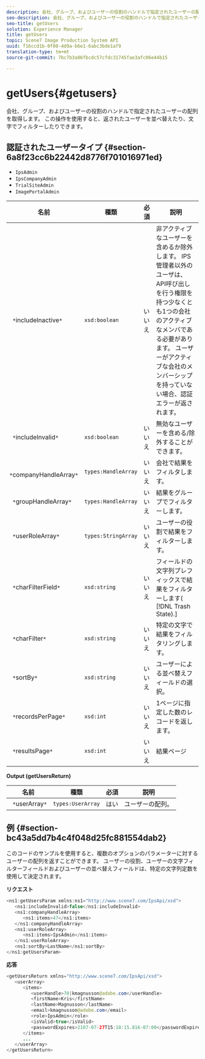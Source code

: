 ```yaml
---
description: 会社、グループ、およびユーザーの役割のハンドルで指定されたユーザーの配列を取得します。 この操作を使用すると、返されたユーザーを並べ替えたり、文字でフィルターしたりできます。
seo-description: 会社、グループ、およびユーザーの役割のハンドルで指定されたユーザーの配列を取得します。 この操作を使用すると、返されたユーザーを並べ替えたり、文字でフィルターしたりできます。
seo-title: getUsers
solution: Experience Manager
title: getUsers
topic: Scene7 Image Production System API
uuid: f16ccd1b-0f00-4d9a-b6e1-6abc3bde1af9
translation-type: tm+mt
source-git-commit: 7bc7b3a86fbcdc57cfdc31745fae3afc06e44b15

---
```



# getUsers{#getusers}

会社、グループ、およびユーザーの役割のハンドルで指定されたユーザーの配列を取得します。 この操作を使用すると、返されたユーザーを並べ替えたり、文字でフィルターしたりできます。

## 認証されたユーザータイプ {#section-6a8f23cc6b22442d8776f701016971ed}

* `IpsAdmin`
* `IpsCompanyAdmin`
* `TrialSiteAdmin`
* `ImagePortalAdmin`


| 名前 | 種類 | 必須 | 説明 |
|---|---|---|---|
| ` *`includeInactive`*` | `xsd:boolean` | いいえ | 非アクティブなユーザーを含めるか除外します。 IPS管理者以外のユーザは、API呼び出しを行う権限を持つ少なくとも1つの会社のアクティブなメンバである必要があります。 ユーザーがアクティブな会社のメンバーシップを持っていない場合、認証エラーが返されます。 |
| ` *`includeInvalid`*` | `xsd:boolean` | いいえ | 無効なユーザーを含める/除外することができます。 |
| ` *`companyHandleArray`*` | `types:HandleArray` | いいえ | 会社で結果をフィルタします。 |
| ` *`groupHandleArray`*` | `types:HandleArray` | いいえ | 結果をグループでフィルターします。 |
| ` *`userRoleArray`*` | `types:StringArray` | いいえ | ユーザーの役割で結果をフィルターします。 |
| ` *`charFilterField`*` | `xsd:string` | いいえ | フィールドの文字列プレフィックスで結果をフィルターします( [!DNL Trash State).] |
| ` *`charFilter`*` | `xsd:string` | いいえ | 特定の文字で結果をフィルタリングします。 |
| ` *`sortBy`*` | `xsd:string` | いいえ | ユーザーによる並べ替えフィールドの選択。 |
| ` *`recordsPerPage`*` | `xsd:int` | いいえ | 1ページに指定した数のレコードを返します。 |
| ` *`resultsPage`*` | `xsd:int` | いいえ | 結果ページ |

**Output (getUsersReturn)**

| 名前 | 種類 | 必須 | 説明 |
|---|---|---|---|
| ` *`userArray`*` | `types:UserArray` | はい | ユーザーの配列。 |

## 例 {#section-bc43a5dd7b4c4f048d25fc881554dab2}

このコードのサンプルを使用すると、複数のオプションのパラメーターに対するユーザーの配列を返すことができます。 ユーザーの役割、ユーザーの文字フィルターフィールドおよびユーザーの並べ替えフィールドは、特定の文字列定数を使用して決定されます。

**リクエスト**

```java
<ns1:getUsersParam xmlns:ns1="http://www.scene7.com/IpsApi/xsd">
   <ns1:includeInvalid>false</ns1:includeInvalid>
   <ns1:companyHandleArray>
      <ns1:items>47</ns1:items>
   </ns1:companyHandleArray>
   <ns1:userRoleArray>
      <ns1:items>IpsAdmin</ns1:items>
   </ns1:userRoleArray>
   <ns1:sortBy>LastName</ns1:sortBy>
</ns1:getUsersParam>
```

**応答**

```java
<getUsersReturn xmlns="http://www.scene7.com/IpsApi/xsd">
   <userArray>
      <items>
         <userHandle>70|kmagnusson@adobe.com</userHandle>
         <firstName>Kris</firstName>
         <lastName>Magnusson</lastName>
         <email>kmagnusson@adobe.com</email>
         <role>IpsAdmin</role>
         <isValid>true</isValid>
         <passwordExpires>2107-07-27T15:18:15.816-07:00</passwordExpires>
      </items>
      ...
   </userArray>
</getUsersReturn>
```

